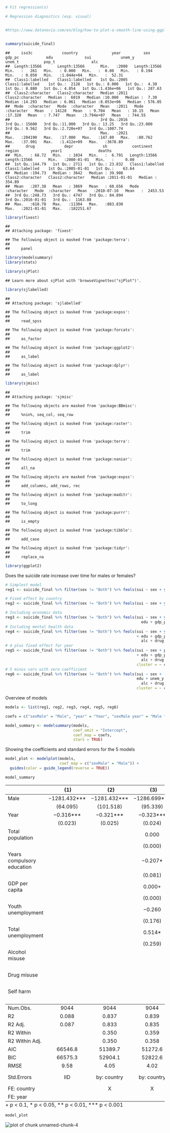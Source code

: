 

```r
# Fit regression(s)

# Regression diagnostics (esp. visual)


#https://www.datanovia.com/en/blog/how-to-plot-a-smooth-line-using-ggplot2/


summary(suicide_final)
```

```
##     iso3c             country               year          sex                gdp_pc            edu              sui             unem_y           unem_t           pop_t                alc         
##  Length:13566       Length:13566       Min.   :2000   Length:13566       Min.   :   261   Min.   : 0.000   Min.   :  0.00   Min.   : 0.194   Min.   : 0.050   Min.   :1.044e+04   Min.   :  52.31  
##  Class1:labelled    Class1:labelled    1st Qu.:2005   Class1:labelled    1st Qu.:  2128   1st Qu.: 8.000   1st Qu.:  4.30   1st Qu.: 8.880   1st Qu.: 4.054   1st Qu.:1.436e+06   1st Qu.: 287.63  
##  Class2:character   Class2:character   Median :2011   Class2:character   Median :  6019   Median :10.000   Median :  7.30   Median :14.293   Median : 6.061   Median :8.053e+06   Median : 576.05  
##  Mode  :character   Mode  :character   Mean   :2011   Mode  :character   Mean   : 14128   Mean   : 9.704   Mean   : 10.15   Mean   :17.320   Mean   : 7.747   Mean   :3.794e+07   Mean   : 744.55  
##                                        3rd Qu.:2016                      3rd Qu.: 15600   3rd Qu.:11.000   3rd Qu.: 13.25   3rd Qu.:23.000   3rd Qu.: 9.562   3rd Qu.:2.720e+07   3rd Qu.:1087.74  
##                                        Max.   :2021                      Max.   :204190   Max.   :17.000   Max.   :147.80   Max.   :80.762   Max.   :37.901   Max.   :1.412e+09   Max.   :3678.89  
##       drug             depr             sh           continent            region              year1                deaths         
##  Min.   : 68.72   Min.   : 1034   Min.   :  6.791   Length:13566       Length:13566       Min.   :2000-01-01   Min.   :     0.00  
##  1st Qu.:144.79   1st Qu.: 2711   1st Qu.: 23.832   Class1:labelled    Class1:labelled    1st Qu.:2005-01-01   1st Qu.:    63.64  
##  Median :194.73   Median : 3642   Median : 39.908   Class2:character   Class2:character   Median :2011-01-01   Median :   354.89  
##  Mean   :207.38   Mean   : 3869   Mean   : 60.656   Mode  :character   Mode  :character   Mean   :2010-07-10   Mean   :  2453.53  
##  3rd Qu.:248.73   3rd Qu.: 4747   3rd Qu.: 84.894                                         3rd Qu.:2016-01-01   3rd Qu.:  1163.88  
##  Max.   :618.78   Max.   :11304   Max.   :883.830                                         Max.   :2021-01-01   Max.   :182251.67
```

```r
library(fixest)
```

```
## 
## Attaching package: 'fixest'
```

```
## The following object is masked from 'package:terra':
## 
##     panel
```

```r
library(modelsummary)
library(stats)

library(sjPlot)
```

```
## Learn more about sjPlot with 'browseVignettes("sjPlot")'.
```

```r
library(sjlabelled)
```

```
## 
## Attaching package: 'sjlabelled'
```

```
## The following object is masked from 'package:expss':
## 
##     read_spss
```

```
## The following object is masked from 'package:forcats':
## 
##     as_factor
```

```
## The following object is masked from 'package:ggplot2':
## 
##     as_label
```

```
## The following object is masked from 'package:dplyr':
## 
##     as_label
```

```r
library(sjmisc)
```

```
## 
## Attaching package: 'sjmisc'
```

```
## The following objects are masked from 'package:BBmisc':
## 
##     %nin%, seq_col, seq_row
```

```
## The following object is masked from 'package:raster':
## 
##     trim
```

```
## The following object is masked from 'package:terra':
## 
##     trim
```

```
## The following object is masked from 'package:naniar':
## 
##     all_na
```

```
## The following objects are masked from 'package:expss':
## 
##     add_columns, add_rows, rec
```

```
## The following object is masked from 'package:maditr':
## 
##     to_long
```

```
## The following object is masked from 'package:purrr':
## 
##     is_empty
```

```
## The following object is masked from 'package:tibble':
## 
##     add_case
```

```
## The following object is masked from 'package:tidyr':
## 
##     replace_na
```

```r
library(ggplot2)
```

Does the suicide rate increase over time for males or females?


```r
# Simplest model
reg1 <- suicide_final %>% filter(sex != "Both") %>% feols(sui ~ sex + year + sex*year)

# Fixed effect by country
reg2 <- suicide_final %>% filter(sex != "Both") %>% feols(sui ~ sex + year + sex*year | country)

# Including economic data
reg3 <- suicide_final %>% filter(sex != "Both") %>% feols(sui ~ sex + year + sex*year + pop_t + 
                                                            edu + gdp_pc + unem_y + unem_t | country)
# Including mental health data
reg4 <- suicide_final %>% filter(sex != "Both") %>% feols(sui ~ sex + year + sex*year + pop_t 
                                                          + edu + gdp_pc + unem_y + unem_t+ 
                                                            alc + drug + depr + sh | country)
# 4 plus fixed effect for year
reg5 <- suicide_final %>% filter(sex != "Both") %>% feols(sui ~ sex + pop_t 
                                                          + edu + gdp_pc + unem_y + unem_t+ 
                                                            alc + drug + depr + sh | country + year,
                                                          cluster = ~ country)
# 5 minus vars with zero coefficient
reg6 <- suicide_final %>% filter(sex != "Both") %>% feols(sui ~ sex + 
                                                          edu + unem_y + unem_t+ 
                                                            alc + drug + depr + sh | country + year,
                                                          cluster = ~ country)
```

Overview of models


```r
models <- list(reg1, reg2, reg3, reg4, reg5, reg6)

coefs = c("sexMale" = "Male", "year" = "Year", "sexMale year" = "Male * Year", "pop_t" = "Total population", "edu" = "Years compulsory education", "gdp_pc" = "GDP per capita", "unem_y" = "Youth unemployment", "unem_t" = "Total unemployment", "alc" = "Alcohol misuse", "drug" = "Drug misuse", "sh" = "Self harm")

model_summary <- modelsummary(models,
                              coef_omit = "Intercept",
                              coef_map = coefs,
                              stars = TRUE)
```

Showing the coefficients and standard errors for the 5 models


```r
model_plot <- modelplot(models,
                        coef_map = c("sexMale" = "Male")) +
  guides(color = guide_legend(reverse = TRUE))

model_summary
```

<table style="NAborder-bottom: 0; width: auto !important; margin-left: auto; margin-right: auto;" class="table">
 <thead>
  <tr>
   <th style="text-align:left;">   </th>
   <th style="text-align:center;">  (1) </th>
   <th style="text-align:center;">   (2) </th>
   <th style="text-align:center;">   (3) </th>
   <th style="text-align:center;">   (4) </th>
   <th style="text-align:center;">   (5) </th>
   <th style="text-align:center;">   (6) </th>
  </tr>
 </thead>
<tbody>
  <tr>
   <td style="text-align:left;"> Male </td>
   <td style="text-align:center;"> −1281.432*** </td>
   <td style="text-align:center;"> −1281.432*** </td>
   <td style="text-align:center;"> −1286.699*** </td>
   <td style="text-align:center;"> −1365.098*** </td>
   <td style="text-align:center;"> 4.250*** </td>
   <td style="text-align:center;"> 4.260*** </td>
  </tr>
  <tr>
   <td style="text-align:left;">  </td>
   <td style="text-align:center;"> (64.095) </td>
   <td style="text-align:center;"> (101.518) </td>
   <td style="text-align:center;"> (95.339) </td>
   <td style="text-align:center;"> (107.041) </td>
   <td style="text-align:center;"> (0.539) </td>
   <td style="text-align:center;"> (0.539) </td>
  </tr>
  <tr>
   <td style="text-align:left;"> Year </td>
   <td style="text-align:center;"> −0.316*** </td>
   <td style="text-align:center;"> −0.321*** </td>
   <td style="text-align:center;"> −0.323*** </td>
   <td style="text-align:center;"> −0.325*** </td>
   <td style="text-align:center;">  </td>
   <td style="text-align:center;">  </td>
  </tr>
  <tr>
   <td style="text-align:left;">  </td>
   <td style="text-align:center;"> (0.023) </td>
   <td style="text-align:center;"> (0.025) </td>
   <td style="text-align:center;"> (0.024) </td>
   <td style="text-align:center;"> (0.024) </td>
   <td style="text-align:center;">  </td>
   <td style="text-align:center;">  </td>
  </tr>
  <tr>
   <td style="text-align:left;"> Total population </td>
   <td style="text-align:center;">  </td>
   <td style="text-align:center;">  </td>
   <td style="text-align:center;"> 0.000 </td>
   <td style="text-align:center;"> 0.000 </td>
   <td style="text-align:center;"> 0.000+ </td>
   <td style="text-align:center;">  </td>
  </tr>
  <tr>
   <td style="text-align:left;">  </td>
   <td style="text-align:center;">  </td>
   <td style="text-align:center;">  </td>
   <td style="text-align:center;"> (0.000) </td>
   <td style="text-align:center;"> (0.000) </td>
   <td style="text-align:center;"> (0.000) </td>
   <td style="text-align:center;">  </td>
  </tr>
  <tr>
   <td style="text-align:left;"> Years compulsory education </td>
   <td style="text-align:center;">  </td>
   <td style="text-align:center;">  </td>
   <td style="text-align:center;"> −0.207* </td>
   <td style="text-align:center;"> −0.232* </td>
   <td style="text-align:center;"> −0.044 </td>
   <td style="text-align:center;"> −0.046 </td>
  </tr>
  <tr>
   <td style="text-align:left;">  </td>
   <td style="text-align:center;">  </td>
   <td style="text-align:center;">  </td>
   <td style="text-align:center;"> (0.081) </td>
   <td style="text-align:center;"> (0.093) </td>
   <td style="text-align:center;"> (0.099) </td>
   <td style="text-align:center;"> (0.100) </td>
  </tr>
  <tr>
   <td style="text-align:left;"> GDP per capita </td>
   <td style="text-align:center;">  </td>
   <td style="text-align:center;">  </td>
   <td style="text-align:center;"> 0.000+ </td>
   <td style="text-align:center;"> 0.000+ </td>
   <td style="text-align:center;"> 0.000+ </td>
   <td style="text-align:center;">  </td>
  </tr>
  <tr>
   <td style="text-align:left;">  </td>
   <td style="text-align:center;">  </td>
   <td style="text-align:center;">  </td>
   <td style="text-align:center;"> (0.000) </td>
   <td style="text-align:center;"> (0.000) </td>
   <td style="text-align:center;"> (0.000) </td>
   <td style="text-align:center;">  </td>
  </tr>
  <tr>
   <td style="text-align:left;"> Youth unemployment </td>
   <td style="text-align:center;">  </td>
   <td style="text-align:center;">  </td>
   <td style="text-align:center;"> −0.260 </td>
   <td style="text-align:center;"> −0.246 </td>
   <td style="text-align:center;"> −0.297 </td>
   <td style="text-align:center;"> −0.292 </td>
  </tr>
  <tr>
   <td style="text-align:left;">  </td>
   <td style="text-align:center;">  </td>
   <td style="text-align:center;">  </td>
   <td style="text-align:center;"> (0.176) </td>
   <td style="text-align:center;"> (0.169) </td>
   <td style="text-align:center;"> (0.182) </td>
   <td style="text-align:center;"> (0.181) </td>
  </tr>
  <tr>
   <td style="text-align:left;"> Total unemployment </td>
   <td style="text-align:center;">  </td>
   <td style="text-align:center;">  </td>
   <td style="text-align:center;"> 0.514* </td>
   <td style="text-align:center;"> 0.446+ </td>
   <td style="text-align:center;"> 0.272 </td>
   <td style="text-align:center;"> 0.274 </td>
  </tr>
  <tr>
   <td style="text-align:left;">  </td>
   <td style="text-align:center;">  </td>
   <td style="text-align:center;">  </td>
   <td style="text-align:center;"> (0.259) </td>
   <td style="text-align:center;"> (0.243) </td>
   <td style="text-align:center;"> (0.255) </td>
   <td style="text-align:center;"> (0.255) </td>
  </tr>
  <tr>
   <td style="text-align:left;"> Alcohol misuse </td>
   <td style="text-align:center;">  </td>
   <td style="text-align:center;">  </td>
   <td style="text-align:center;">  </td>
   <td style="text-align:center;"> 0.001** </td>
   <td style="text-align:center;"> 0.001* </td>
   <td style="text-align:center;"> 0.001* </td>
  </tr>
  <tr>
   <td style="text-align:left;">  </td>
   <td style="text-align:center;">  </td>
   <td style="text-align:center;">  </td>
   <td style="text-align:center;">  </td>
   <td style="text-align:center;"> (0.000) </td>
   <td style="text-align:center;"> (0.000) </td>
   <td style="text-align:center;"> (0.000) </td>
  </tr>
  <tr>
   <td style="text-align:left;"> Drug misuse </td>
   <td style="text-align:center;">  </td>
   <td style="text-align:center;">  </td>
   <td style="text-align:center;">  </td>
   <td style="text-align:center;"> 0.005 </td>
   <td style="text-align:center;"> −0.010+ </td>
   <td style="text-align:center;"> −0.010+ </td>
  </tr>
  <tr>
   <td style="text-align:left;">  </td>
   <td style="text-align:center;">  </td>
   <td style="text-align:center;">  </td>
   <td style="text-align:center;">  </td>
   <td style="text-align:center;"> (0.006) </td>
   <td style="text-align:center;"> (0.006) </td>
   <td style="text-align:center;"> (0.006) </td>
  </tr>
  <tr>
   <td style="text-align:left;"> Self harm </td>
   <td style="text-align:center;">  </td>
   <td style="text-align:center;">  </td>
   <td style="text-align:center;">  </td>
   <td style="text-align:center;"> 0.040** </td>
   <td style="text-align:center;"> 0.048** </td>
   <td style="text-align:center;"> 0.048** </td>
  </tr>
  <tr>
   <td style="text-align:left;box-shadow: 0px 1px">  </td>
   <td style="text-align:center;box-shadow: 0px 1px">  </td>
   <td style="text-align:center;box-shadow: 0px 1px">  </td>
   <td style="text-align:center;box-shadow: 0px 1px">  </td>
   <td style="text-align:center;box-shadow: 0px 1px"> (0.012) </td>
   <td style="text-align:center;box-shadow: 0px 1px"> (0.015) </td>
   <td style="text-align:center;box-shadow: 0px 1px"> (0.015) </td>
  </tr>
  <tr>
   <td style="text-align:left;"> Num.Obs. </td>
   <td style="text-align:center;"> 9044 </td>
   <td style="text-align:center;"> 9044 </td>
   <td style="text-align:center;"> 9044 </td>
   <td style="text-align:center;"> 9044 </td>
   <td style="text-align:center;"> 9044 </td>
   <td style="text-align:center;"> 9044 </td>
  </tr>
  <tr>
   <td style="text-align:left;"> R2 </td>
   <td style="text-align:center;"> 0.088 </td>
   <td style="text-align:center;"> 0.837 </td>
   <td style="text-align:center;"> 0.839 </td>
   <td style="text-align:center;"> 0.850 </td>
   <td style="text-align:center;"> 0.810 </td>
   <td style="text-align:center;"> 0.810 </td>
  </tr>
  <tr>
   <td style="text-align:left;"> R2 Adj. </td>
   <td style="text-align:center;"> 0.087 </td>
   <td style="text-align:center;"> 0.833 </td>
   <td style="text-align:center;"> 0.835 </td>
   <td style="text-align:center;"> 0.846 </td>
   <td style="text-align:center;"> 0.805 </td>
   <td style="text-align:center;"> 0.805 </td>
  </tr>
  <tr>
   <td style="text-align:left;"> R2 Within </td>
   <td style="text-align:center;">  </td>
   <td style="text-align:center;"> 0.350 </td>
   <td style="text-align:center;"> 0.359 </td>
   <td style="text-align:center;"> 0.400 </td>
   <td style="text-align:center;"> 0.241 </td>
   <td style="text-align:center;"> 0.240 </td>
  </tr>
  <tr>
   <td style="text-align:left;"> R2 Within Adj. </td>
   <td style="text-align:center;">  </td>
   <td style="text-align:center;"> 0.350 </td>
   <td style="text-align:center;"> 0.358 </td>
   <td style="text-align:center;"> 0.399 </td>
   <td style="text-align:center;"> 0.240 </td>
   <td style="text-align:center;"> 0.240 </td>
  </tr>
  <tr>
   <td style="text-align:left;"> AIC </td>
   <td style="text-align:center;"> 66546.8 </td>
   <td style="text-align:center;"> 51389.7 </td>
   <td style="text-align:center;"> 51272.6 </td>
   <td style="text-align:center;"> 50683.6 </td>
   <td style="text-align:center;"> 52818.7 </td>
   <td style="text-align:center;"> 52821.8 </td>
  </tr>
  <tr>
   <td style="text-align:left;"> BIC </td>
   <td style="text-align:center;"> 66575.3 </td>
   <td style="text-align:center;"> 52904.1 </td>
   <td style="text-align:center;"> 52822.6 </td>
   <td style="text-align:center;"> 52262.0 </td>
   <td style="text-align:center;"> 54532.2 </td>
   <td style="text-align:center;"> 54521.0 </td>
  </tr>
  <tr>
   <td style="text-align:left;"> RMSE </td>
   <td style="text-align:center;"> 9.58 </td>
   <td style="text-align:center;"> 4.05 </td>
   <td style="text-align:center;"> 4.02 </td>
   <td style="text-align:center;"> 3.89 </td>
   <td style="text-align:center;"> 4.37 </td>
   <td style="text-align:center;"> 4.37 </td>
  </tr>
  <tr>
   <td style="text-align:left;"> Std.Errors </td>
   <td style="text-align:center;"> IID </td>
   <td style="text-align:center;"> by: country </td>
   <td style="text-align:center;"> by: country </td>
   <td style="text-align:center;"> by: country </td>
   <td style="text-align:center;"> by: country </td>
   <td style="text-align:center;"> by: country </td>
  </tr>
  <tr>
   <td style="text-align:left;"> FE: country </td>
   <td style="text-align:center;">  </td>
   <td style="text-align:center;"> X </td>
   <td style="text-align:center;"> X </td>
   <td style="text-align:center;"> X </td>
   <td style="text-align:center;"> X </td>
   <td style="text-align:center;"> X </td>
  </tr>
  <tr>
   <td style="text-align:left;"> FE: year </td>
   <td style="text-align:center;">  </td>
   <td style="text-align:center;">  </td>
   <td style="text-align:center;">  </td>
   <td style="text-align:center;">  </td>
   <td style="text-align:center;"> X </td>
   <td style="text-align:center;"> X </td>
  </tr>
</tbody>
<tfoot><tr><td style="padding: 0; " colspan="100%">
<sup></sup> + p &lt; 0.1, * p &lt; 0.05, ** p &lt; 0.01, *** p &lt; 0.001</td></tr></tfoot>
</table>







```r
model_plot
```

![plot of chunk unnamed-chunk-4](figure/unnamed-chunk-4-1.png)


